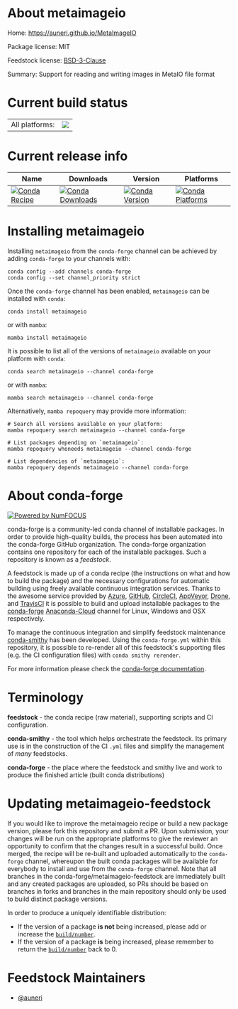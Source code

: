 About metaimageio
=================

Home: https://auneri.github.io/MetaImageIO

Package license: MIT

Feedstock license: [BSD-3-Clause](https://github.com/conda-forge/metaimageio-feedstock/blob/main/LICENSE.txt)

Summary: Support for reading and writing images in MetaIO file format

Current build status
====================


<table><tr><td>All platforms:</td>
    <td>
      <a href="https://dev.azure.com/conda-forge/feedstock-builds/_build/latest?definitionId=14932&branchName=main">
        <img src="https://dev.azure.com/conda-forge/feedstock-builds/_apis/build/status/metaimageio-feedstock?branchName=main">
      </a>
    </td>
  </tr>
</table>

Current release info
====================

| Name | Downloads | Version | Platforms |
| --- | --- | --- | --- |
| [![Conda Recipe](https://img.shields.io/badge/recipe-metaimageio-green.svg)](https://anaconda.org/conda-forge/metaimageio) | [![Conda Downloads](https://img.shields.io/conda/dn/conda-forge/metaimageio.svg)](https://anaconda.org/conda-forge/metaimageio) | [![Conda Version](https://img.shields.io/conda/vn/conda-forge/metaimageio.svg)](https://anaconda.org/conda-forge/metaimageio) | [![Conda Platforms](https://img.shields.io/conda/pn/conda-forge/metaimageio.svg)](https://anaconda.org/conda-forge/metaimageio) |

Installing metaimageio
======================

Installing `metaimageio` from the `conda-forge` channel can be achieved by adding `conda-forge` to your channels with:

```
conda config --add channels conda-forge
conda config --set channel_priority strict
```

Once the `conda-forge` channel has been enabled, `metaimageio` can be installed with `conda`:

```
conda install metaimageio
```

or with `mamba`:

```
mamba install metaimageio
```

It is possible to list all of the versions of `metaimageio` available on your platform with `conda`:

```
conda search metaimageio --channel conda-forge
```

or with `mamba`:

```
mamba search metaimageio --channel conda-forge
```

Alternatively, `mamba repoquery` may provide more information:

```
# Search all versions available on your platform:
mamba repoquery search metaimageio --channel conda-forge

# List packages depending on `metaimageio`:
mamba repoquery whoneeds metaimageio --channel conda-forge

# List dependencies of `metaimageio`:
mamba repoquery depends metaimageio --channel conda-forge
```


About conda-forge
=================

[![Powered by
NumFOCUS](https://img.shields.io/badge/powered%20by-NumFOCUS-orange.svg?style=flat&colorA=E1523D&colorB=007D8A)](https://numfocus.org)

conda-forge is a community-led conda channel of installable packages.
In order to provide high-quality builds, the process has been automated into the
conda-forge GitHub organization. The conda-forge organization contains one repository
for each of the installable packages. Such a repository is known as a *feedstock*.

A feedstock is made up of a conda recipe (the instructions on what and how to build
the package) and the necessary configurations for automatic building using freely
available continuous integration services. Thanks to the awesome service provided by
[Azure](https://azure.microsoft.com/en-us/services/devops/), [GitHub](https://github.com/),
[CircleCI](https://circleci.com/), [AppVeyor](https://www.appveyor.com/),
[Drone](https://cloud.drone.io/welcome), and [TravisCI](https://travis-ci.com/)
it is possible to build and upload installable packages to the
[conda-forge](https://anaconda.org/conda-forge) [Anaconda-Cloud](https://anaconda.org/)
channel for Linux, Windows and OSX respectively.

To manage the continuous integration and simplify feedstock maintenance
[conda-smithy](https://github.com/conda-forge/conda-smithy) has been developed.
Using the ``conda-forge.yml`` within this repository, it is possible to re-render all of
this feedstock's supporting files (e.g. the CI configuration files) with ``conda smithy rerender``.

For more information please check the [conda-forge documentation](https://conda-forge.org/docs/).

Terminology
===========

**feedstock** - the conda recipe (raw material), supporting scripts and CI configuration.

**conda-smithy** - the tool which helps orchestrate the feedstock.
                   Its primary use is in the construction of the CI ``.yml`` files
                   and simplify the management of *many* feedstocks.

**conda-forge** - the place where the feedstock and smithy live and work to
                  produce the finished article (built conda distributions)


Updating metaimageio-feedstock
==============================

If you would like to improve the metaimageio recipe or build a new
package version, please fork this repository and submit a PR. Upon submission,
your changes will be run on the appropriate platforms to give the reviewer an
opportunity to confirm that the changes result in a successful build. Once
merged, the recipe will be re-built and uploaded automatically to the
`conda-forge` channel, whereupon the built conda packages will be available for
everybody to install and use from the `conda-forge` channel.
Note that all branches in the conda-forge/metaimageio-feedstock are
immediately built and any created packages are uploaded, so PRs should be based
on branches in forks and branches in the main repository should only be used to
build distinct package versions.

In order to produce a uniquely identifiable distribution:
 * If the version of a package **is not** being increased, please add or increase
   the [``build/number``](https://docs.conda.io/projects/conda-build/en/latest/resources/define-metadata.html#build-number-and-string).
 * If the version of a package **is** being increased, please remember to return
   the [``build/number``](https://docs.conda.io/projects/conda-build/en/latest/resources/define-metadata.html#build-number-and-string)
   back to 0.

Feedstock Maintainers
=====================

* [@auneri](https://github.com/auneri/)

